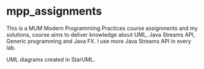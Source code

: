 # mpp_assignments

This is a MUM Modern Programmiing Practices course
assignments and my solutions,
course aims to deliver knowledge about UML, Java Streams API, Generic programming and Java FX.
I use more Java Streams API in every lab.

UML diagrams created in StarUML.
